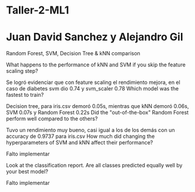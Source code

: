 # Taller-2-ML1
# Juan David Sanchez y Alejandro Gil
Random Forest, SVM, Decision Tree &amp; kNN comparison


What happens to the performance of kNN and SVM if you skip the feature scaling step?

Se logró evidenciar que con feature scaling el rendimiento mejora, en el caso de diabetes svm dio 0.74 y svm_scaler 0.78
Which model was the fastest to train?

Decision tree, para iris.csv demoró 0.05s, mientras que kNN demoró 0.06s, SVM 0.07s y Random Forest 0.22s
Did the "out-of-the-box" Random Forest perform well compared to the others?

Tuvo un rendimiento muy bueno, casi igual a los de los demás con un accuracy de 0.9737 para iris.csv
How much did changing the hyperparameters of SVM and kNN affect their performance?

Falto implementar

Look at the classification report. Are all classes predicted equally well by your best model?

Falto implementar
